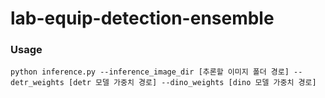 # lab-equip-detection-ensemble

### Usage
```
python inference.py --inference_image_dir [추론할 이미지 폴더 경로] --detr_weights [detr 모델 가중치 경로] --dino_weights [dino 모델 가중치 경로]
```
